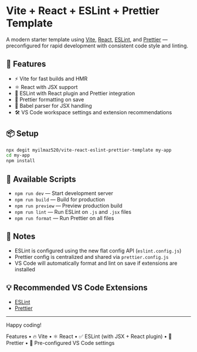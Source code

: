 # Vite + React + ESLint + Prettier Template

A modern starter template using [Vite](https://vitejs.dev), [React](https://reactjs.org), [ESLint](https://eslint.org), and [Prettier](https://prettier.io) — preconfigured for rapid development with consistent code style and linting.

## 🚀 Features

- ⚡️ Vite for fast builds and HMR
- ⚛️ React with JSX support
- 🧹 ESLint with React plugin and Prettier integration
- 🎨 Prettier formatting on save
- 🧠 Babel parser for JSX handling
- 🛠 VS Code workspace settings and extension recommendations

## 📦 Setup

```bash
npx degit myilmaz520/vite-react-eslint-prettier-template my-app
cd my-app
npm install
```

## 🧪 Available Scripts

- `npm run dev` — Start development server
- `npm run build` — Build for production
- `npm run preview` — Preview production build
- `npm run lint` — Run ESLint on `.js` and `.jsx` files
- `npm run format` — Run Prettier on all files

## 📝 Notes

- ESLint is configured using the new flat config API (`eslint.config.js`)
- Prettier config is centralized and shared via `prettier.config.js`
- VS Code will automatically format and lint on save if extensions are installed

## 💡 Recommended VS Code Extensions

- [ESLint](https://marketplace.visualstudio.com/items?itemName=dbaeumer.vscode-eslint)
- [Prettier](https://marketplace.visualstudio.com/items?itemName=esbenp.prettier-vscode)

---

Happy coding!

Features
• 🔥 Vite
• ⚛️ React
• ✅ ESLint (with JSX + React plugin)
• 🎨 Prettier
• 🧹 Pre-configured VS Code settings

